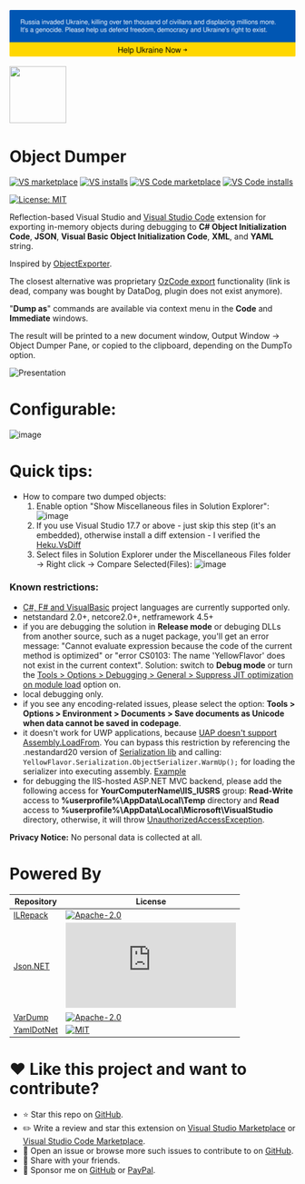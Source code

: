 [![Stand With Ukraine](https://raw.githubusercontent.com/vshymanskyy/StandWithUkraine/main/banner2-direct.svg)](https://stand-with-ukraine.pp.ua)

<img src="https://yevhencherkes.gallerycdn.vsassets.io/extensions/yevhencherkes/yellowflavorobjectdumper/0.0.0.64/1665328424655/Microsoft.VisualStudio.Services.Icons.Default" width="100" height="100" />

# Object Dumper

[![VS marketplace](https://img.shields.io/visual-studio-marketplace/v/YevhenCherkes.YellowFlavorObjectDumper.svg?label=VS%20marketplace&style=for-the-badge)](https://marketplace.visualstudio.com/items?itemName=YevhenCherkes.YellowFlavorObjectDumper)
[![VS installs](https://img.shields.io/visual-studio-marketplace/i/YevhenCherkes.YellowFlavorObjectDumper?label=VS%20installs&style=for-the-badge)](https://marketplace.visualstudio.com/items?itemName=YevhenCherkes.YellowFlavorObjectDumper)
[![VS Code marketplace](https://img.shields.io/visual-studio-marketplace/v/YevhenCherkes.object-dumper.svg?label=VS%20Code%20marketplace&style=for-the-badge)](https://marketplace.visualstudio.com/items?itemName=YevhenCherkes.object-dumper)
[![VS Code installs](https://img.shields.io/visual-studio-marketplace/i/YevhenCherkes.object-dumper?label=VS%20Code%20installs&style=for-the-badge)](https://marketplace.visualstudio.com/items?itemName=YevhenCherkes.object-dumper)

[![License: MIT](https://img.shields.io/github/license/ycherkes/ObjectDumper?style=for-the-badge)](https://github.com/ycherkes/ObjectDumper/blob/main/LICENSE.txt)

Reflection-based Visual Studio and [Visual Studio Code](https://github.com/ycherkes/ObjectDumper/blob/main/src/object-dumper-vscode/README.md) extension for exporting in-memory objects during debugging to **C# Object Initialization Code**, **JSON**, **Visual Basic Object Initialization Code**, **XML**, and **YAML** string.

Inspired by [ObjectExporter](https://github.com/OmarElabd/ObjectExporter).

The closest alternative was proprietary [OzCode export](https://github.com/oz-code/OzCodeDemo/tree/master/OzCodeDemo/12.Export) functionality (link is dead, company was bought by DataDog, plugin does not exist anymore). 

"**Dump as**" commands are available via context menu in the **Code** and **Immediate** windows.

The result will be printed to a new document window, Output Window -> Object Dumper Pane, or copied to the clipboard, depending on the DumpTo option.

![Presentation](https://user-images.githubusercontent.com/13467759/175763360-6d714f96-8b90-48a9-bff0-8bceac4c2502.gif)

# Configurable:

![image](https://github.com/ycherkes/ObjectDumper/assets/13467759/a26e322f-cb29-4daa-a8d2-96f9df57af1b)

# Quick tips:
- How to compare two dumped objects:
  1. Enable option "Show Miscellaneous files in Solution Explorer":
  ![image](https://github.com/ycherkes/ObjectDumper/assets/13467759/2cd2d786-1e30-4425-83ab-664277068ad6)
  2. If you use Visual Studio 17.7 or above - just skip this step (it's an embedded), otherwise install a diff extension - I verified the [Heku.VsDiff](https://marketplace.visualstudio.com/items?itemName=Heku.VsDiff2022)
  3. Select files in Solution Explorer under the Miscellaneous Files folder -> Right click -> Compare Selected(Files):
  ![image](https://user-images.githubusercontent.com/13467759/173349566-518f89e1-9d21-4ab6-a4e1-da2dc86e3a78.png)


### Known restrictions:
- [C#, F# and VisualBasic](https://github.com/ycherkes/ObjectDumper/blob/main/src/ObjectDumper/DebuggeeInteraction/InteractionService.cs#L25-L30) project languages are currently supported only.
- netstandard 2.0+, netcore2.0+, netframework 4.5+
- if you are debugging the solution in **Release mode** or debuging DLLs from another source, such as a nuget package, you'll get an error message: "Cannot evaluate expression because the code of the current method is optimized" or "error CS0103: The name 'YellowFlavor' does not exist in the current context". Solution: switch to **Debug mode** or turn the [Tools > Options > Debugging > General > Suppress JIT optimization on module load](https://learn.microsoft.com/en-us/visualstudio/debugger/jit-optimization-and-debugging?view=vs-2022#the-suppress-jit-optimization-on-module-load-managed-only-option) option on.
- local debugging only.
- if you see any encoding-related issues, please select the option: **Tools > Options > Environment > Documents > Save documents as Unicode when data cannot be saved in codepage**.
- it doesn't work for UWP applications, because [UAP doesn't support Assembly.LoadFrom](https://github.com/dotnet/runtime/issues/7543). You can bypass this restriction by referencing the .nestandard20 version of [Serialization lib](https://github.com/ycherkes/ObjectDumper/tree/main/src/Serialization) and calling: ```YellowFlavor.Serialization.ObjectSerializer.WarmUp();``` for loading the serializer into executing assembly. [Example](https://github.com/ycherkes/ObjectDumper/blob/main/samples/uwp/TestUwp/App.xaml.cs#L22)
- for debugging the IIS-hosted ASP.NET MVC backend, please add the following access for **YourComputerName\IIS_IUSRS** group: **Read-Write** access to **%userprofile%\AppData\Local\Temp** directory and **Read** access to **%userprofile%\AppData\Local\Microsoft\VisualStudio** directory, otherwise, it will throw [UnauthorizedAccessException](https://github.com/ycherkes/ObjectDumper/issues/90).

**Privacy Notice:** No personal data is collected at all.

# Powered By

| Repository  | License |
| ------------- | ------------- |
| [ILRepack](https://github.com/gluck/il-repack)  | [![Apache-2.0](https://img.shields.io/github/license/gluck/il-repack?style=flat-square)](https://github.com/gluck/il-repack/blob/master/LICENSE)  |
| [Json.NET](https://github.com/JamesNK/Newtonsoft.Json)  | [![MIT](https://img.shields.io/github/license/JamesNK/Newtonsoft.Json?style=flat-square)](https://github.com/JamesNK/Newtonsoft.Json/blob/master/LICENSE.md)  |
| [VarDump](https://github.com/ycherkes/VarDump)  | [![Apache-2.0](https://img.shields.io/github/license/ycherkes/vardump?style=flat-square)](https://github.com/ycherkes/VarDump/blob/main/LICENSE)  |
| [YamlDotNet](https://github.com/aaubry/YamlDotNet)  | [![MIT](https://img.shields.io/github/license/aaubry/YamlDotNet?style=flat-square)](https://github.com/aaubry/YamlDotNet/blob/master/LICENSE.txt)  |

# ❤ Like this project and want to contribute?

- ⭐ Star this repo on [GitHub](https://github.com/ycherkes/ObjectDumper).
- ✏️ Write a review  and star this extension on [Visual Studio Marketplace](https://marketplace.visualstudio.com/items?itemName=YevhenCherkes.YellowFlavorObjectDumper&ssr=false#review-details) or [Visual Studio Code Marketplace](https://marketplace.visualstudio.com/items?itemName=YevhenCherkes.object-dumper&ssr=false#review-details).
- 🐞 Open an issue or browse more such issues to contribute to on [GitHub](https://github.com/ycherkes/ObjectDumper/issues).
- 🔗 Share with your friends.
- 🍪 Sponsor me on [GitHub](https://github.com/sponsors/ycherkes) or [PayPal](https://www.paypal.com/donate/?business=KXGF7CMW8Y8WJ&no_recurring=0&item_name=Help+Object+Dumper+become+better%21).
